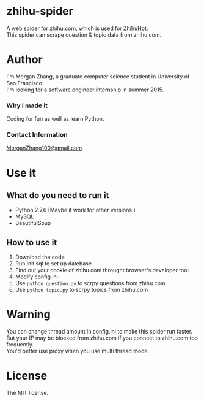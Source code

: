 # zhihu-spider
A web spider for zhihu.com, which is used for [ZhihuHot](http://zhihuhot.sinaapp.com/).  
This spider can scrape question & topic data from zhihu.com.

# Author
I'm Morgan Zhang, a graduate computer science student in University of San Francisco.  
I'm looking for a software engineer internship in summer 2015.

### Why I made it
Coding for fun as well as learn Python.

### Contact Information
MorganZhang100@gmail.com

# Use it

## What do you need to run it
- Python 2.7.6 (Maybe it work for other versions.) 
- MySQL
- BeautifulSoup

## How to use it
1. Download the code
1. Run init.sql to set up datebase.
1. Find out your cookie of zhihu.com throught browser's developer tool.
1. Modify config.ini
1. Use ```python question.py``` to scrpy questions from zhihu.com
1. Use ```python topic.py``` to scrpy topics from zhihu.com

# Warning
You can change thread amount in config.ini to make this spider run faster.  
But your IP may be blocked from zhihu.com if you connect to zhihu.com too frequently.  
You'd better use proxy when you use multi thread mode.

# License
The MIT license.

